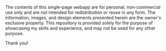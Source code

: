 The contents of this single-page webapp are for personal, non-commercial use only and are not intended for redistribution or reuse in any form. The information, images, and design elements presented herein are the owner's exclusive property. This repository is provided solely for the purpose of showcasing my skills and experience, and may not be used for any other purpose.

Thank you!
